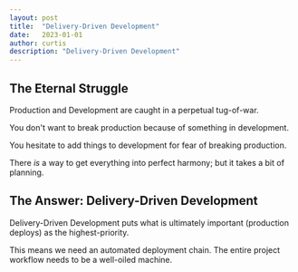 ```yaml
---
layout: post
title:  "Delivery-Driven Development"
date:   2023-01-01
author: curtis
description: "Delivery-Driven Development"
---
```


## The Eternal Struggle

Production and Development are caught in a perpetual tug-of-war.

You don't want to break production because of something in development.

You hesitate to add things to development for fear of breaking production.

There *is* a way to get everything into perfect harmony; but it takes a bit of planning.

## The Answer: Delivery-Driven Development

Delivery-Driven Development puts what is ultimately important (production deploys) as the highest-priority.

This means we need an automated deployment chain. The entire project workflow needs to be a well-oiled machine.

